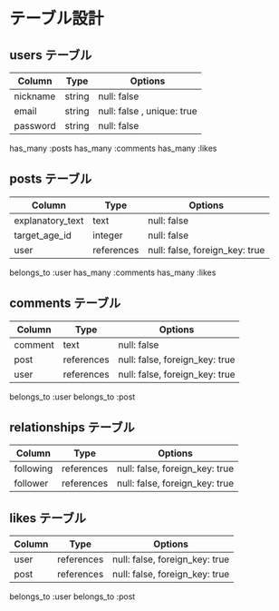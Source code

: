 # テーブル設計

## users テーブル

| Column             | Type   | Options                     |
| ------------------ | ------ | --------------------------- |
| nickname           | string | null: false                 |
| email              | string | null: false , unique: true  |
| password           | string | null: false                 |

has_many :posts
has_many :comments
has_many :likes

## posts テーブル

| Column               | Type       | Options                       |
| -------------------- | ---------- | ----------------------------- |
| explanatory_text     | text       | null: false                   |
| target_age_id        | integer    | null: false                   |
| user                 | references | null: false, foreign_key: true|

belongs_to :user
has_many :comments
has_many :likes

## comments テーブル

| Column       | Type         | Options                        |
| ------------ | ------------ | ------------------------------ |
| comment      | text         | null: false                    |
| post         | references   | null: false, foreign_key: true |
| user         | references   | null: false, foreign_key: true |

belongs_to :user
belongs_to :post

## relationships テーブル

| Column       | Type         | Options                        |
| ------------ | ------------ | ------------------------------ |
| following    | references   | null: false, foreign_key: true |
| follower     | references   | null: false, foreign_key: true |

## likes テーブル

| Column       | Type         | Options                        |
| ------------ | ------------ | ------------------------------ |
| user         | references   | null: false, foreign_key: true |
| post         | references   | null: false, foreign_key: true |

belongs_to :user
belongs_to :post